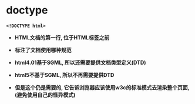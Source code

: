 # doctype

**`<!DOCTYPE html>`**

- **HTML文档的第一行, 位于HTML标签之前**

- **标注了文档使用哪种规范**
- **html4.01基于SGML, 所以还需要提供文档类型定义(DTD)**
- **html5不基于SGML, 所以不再需要提供DTD**
- **但是这个仍是需要的, 它告诉浏览器应该使用w3c的标准模式去渲染整个页面, (避免使用自己的怪异模式)**

